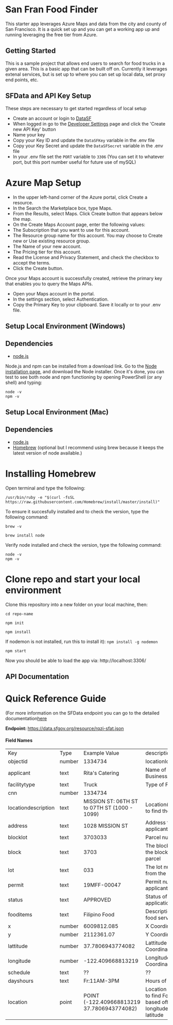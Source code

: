 <h1>San Fran Food Finder</h1>
This starter app leverages Azure Maps and data from the city and county of San Francisco. It is a quick set up and you can get a working app up and running leveraging the free tier from Azure. 

## Getting Started 
This is a sample project that allows end users to search for food trucks in a given area. This is a basic app that can be built off on. Currently it leverages extenal services, but is set up to where you can set up local data, set proxy end points, etc.

## SFData and API Key Setup
These steps are necessary to get started regardless of local setup

- Create an account or login to [DataSF](https://data.sfgov.org/login)
- When logged in go to the <a href="https://data.sfgov.org/profile/edit/developer_settings" target="_blank">Developer Settings</a> page and click the 'Create new API Key' button
- Name your key
- Copy your Key ID and update the `DataSFKey` variable in the .env file
- Copy your Key Secret and update the `DataSFSecret` variable in the .env file
- In your .env file set the `PORT` variable to `3306` (You can set it to whatever port, but this port number useful for future use of mySQL)

# Azure Map Setup
- In the upper left-hand corner of the Azure portal, click Create a resource.
- In the Search the Marketplace box, type Maps.
- From the Results, select Maps. Click Create button that appears below the map.
- On the Create Maps Account page, enter the following values:
- The Subscription that you want to use for this account.
- The Resource group name for this account. You may choose to Create new or Use existing resource group.
- The Name of your new account.
- The Pricing tier for this account.
- Read the License and Privacy Statement, and check the checkbox to accept the terms.
- Click the Create button.

Once your Maps account is successfully created, retrieve the primary key that enables you to query the Maps APIs.

- Open your Maps account in the portal.
- In the settings section, select Authentication.
- Copy the Primary Key to your clipboard. Save it locally or to your .env file.



## Setup Local Environment (Windows)
## Dependencies
- [node.js](https://nodejs.org)

Node.js and npm can be installed from a download link. Go to the <a href="https://nodejs.org/en/download/" target="_blank">Node installation page</a>, and download the Node installer.
Once it's done, you can test to see both node and npm functioning by opening PowerShell (or any shell) and typing:
```
node -v
npm -v
```

## Setup Local Environment (Mac)
## Dependencies

- [node.js](https://nodejs.org)
- [Homebrew](https://brew.sh) (optional but I recommend using brew because it keeps the latest version of node available.)

# Installing Homebrew
Open terminal and type the following:

```
/usr/bin/ruby -e "$(curl -fsSL https://raw.githubusercontent.com/Homebrew/install/master/install)"
```
To ensure it succesfully installed and to check the version, type the following command:
```
brew -v
```
```
brew install node
```
Verify node installed and check the version, type the following command:
```
node -v
npm -v
```
# Clone repo and start your local environment 
Clone this repository into a new folder on your local machine, then:

```
cd repo-name

npm init

npm install
```

If nodemon is not installed, run this to install it): `npm install -g nodemon`

```
npm start
```

Now you should be able to load the app via:
http://localhost:3306/


## API Documentation 

# Quick Reference Guide
(For more information on the SFData endpoint you can go to the detailed documentation<a target="_blank" href="https://dev.socrata.com/foundry/data.sfgov.org/rqzj-sfat">here</a></br>

<b>Endpoint: </b> https://data.sfgov.org/resource/rqzj-sfat.json
<h4>Field Names</h4>
<table style="width: 100%;">
<tbody>
  <tr>
    <td>Key</td>
    <td>Type</td>
    <td>Example Value</td>
    <td>description</td>
  </tr>
  <tr>
    <td>objectid</td>
    <td>number</td>
    <td>1334734</td>
    <td>locationId</td>
  </tr>
  <tr>
    <td>applicant</td>
    <td>text</td>
    <td>Rita's Catering</td>
    <td>Name of Business/Applicant</td>
  </tr>
  <tr>
    <td>facilitytype</td>
    <td>text</td>
    <td>Truck</td>
    <td>Type of Facility</td>
  </tr>
  <tr>
    <td>cnn</td>
    <td>number</td>
    <td>1334734</td>
    <td></td>
  </tr>
  <tr>
    <td>locationdescription</td>
    <td>text</td>
    <td>MISSION ST: 06TH ST to 07TH ST (1000 - 1099)</td>
    <td>Location(s) where to find the truck</td>
  </tr>
  <tr>
    <td>address</td>
    <td>text</td>
    <td>1028 MISSION ST</td>
    <td>Address for applicant</td>
  </tr>
  <tr>
    <td>blocklot</td>
    <td>text</td>
    <td>3703033</td>
    <td>Parcel number</td>
  </tr>
  <tr>
    <td>block</td>
    <td>text</td>
    <td>3703</td>
    <td>The block value of the block lot or parcel</td>
  </tr>
  <tr>
    <td>lot</td>
    <td>text</td>
    <td>033</td>
    <td>The lot number from the blocklot</td>
  </tr>
  <tr>
    <td>permit</td>
    <td>text</td>
    <td>19MFF-00047</td>
    <td>Permit number of applicant</td>
  </tr>
  <tr>
    <td>status</td>
    <td>text</td>
    <td>APPROVED</td>
    <td>Status of application</td>
  </tr>
  
  <tr>
    <td>fooditems</td>
    <td>text</td>
    <td>Filipino Food</td>
    <td>Description of food served</td>
  </tr>
  <tr>
    <td>x</td>
    <td>number</td>
    <td>6009812.085</td>
    <td>X Coordinate</td>
  </tr>
  <tr>
    <td>y</td>
    <td>number</td>
    <td>2112361.07</td>
    <td>Y Coordinate</td>
  </tr>
  <tr>
    <td>lattitude</td>
    <td>number</td>
    <td>37.7806943774082</td>
    <td>Lattitude Coordinate</td>
  </tr>
  <tr>
    <td>longitude</td>
    <td>number</td>
    <td>-122.409668813219</td>
    <td>Longitude Coordinate</td>
  </tr>
  <tr>
    <td>schedule</td>
    <td>text</td>
    <td>??</td>
    <td>??</td>
  </tr>
  <tr>
    <td>dayshours</td>
    <td>text</td>
    <td>Fr:11AM-3PM</td>
    <td>Hours of Operation</td>
  </tr>


  <tr>
    <td>location</td>
    <td>point</td>
    <td>POINT (-122.409668813219 37.7806943774082)</td>
    <td>Location variable to find Food Truck based off longitude and latitude</td>
  </tr>
</tbody>
</table>
